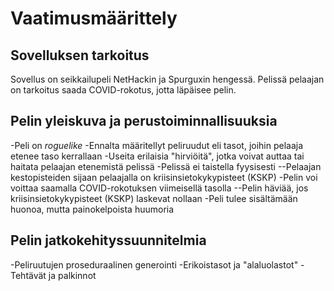 # Vaatimusmäärittely

## Sovelluksen tarkoitus
Sovellus on seikkailupeli NetHackin ja Spurguxin hengessä. Pelissä pelaajan on tarkoitus saada COVID-rokotus, jotta läpäisee pelin.

## Pelin yleiskuva ja perustoiminnallisuuksia
-Peli on *roguelike*
-Ennalta määritellyt peliruudut eli tasot, joihin pelaaja etenee taso kerrallaan
-Useita erilaisia "hirviöitä", jotka voivat auttaa tai haitata pelaajan etenemistä pelissä
-Pelissä ei taistella fyysisesti 
    --Pelaajan kestopisteiden sijaan pelaajalla on kriisinsietokykypisteet (KSKP)
-Pelin voi voittaa saamalla COVID-rokotuksen viimeisellä tasolla
    --Pelin häviää, jos kriisinsietokykypisteet (KSKP) laskevat nollaan
-Peli tulee sisältämään huonoa, mutta painokelpoista huumoria

## Pelin jatkokehityssuunnitelmia
-Peliruutujen proseduraalinen generointi
-Erikoistasot ja "alaluolastot"
-Tehtävät ja palkinnot

